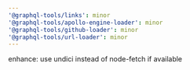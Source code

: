 ```yaml
---
'@graphql-tools/links': minor
'@graphql-tools/apollo-engine-loader': minor
'@graphql-tools/github-loader': minor
'@graphql-tools/url-loader': minor
---
```


enhance: use undici instead of node-fetch if available
